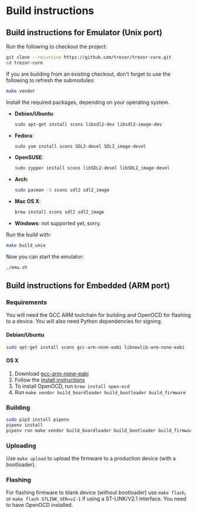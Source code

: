 # Build instructions

## Build instructions for Emulator (Unix port)

Run the following to checkout the project:

```sh
git clone --recursive https://github.com/trezor/trezor-core.git
cd trezor-core
```

If you are building from an existing checkout, don't forget to use the following to refresh the submodules:

```sh
make vendor
```

Install the required packages, depending on your operating system.

* __Debian/Ubuntu__:

  ```sh
  sudo apt-get install scons libsdl2-dev libsdl2-image-dev
  ```

* __Fedora__:

  ```sh
  sudo yum install scons SDL2-devel SDL2_image-devel
  ```

* __OpenSUSE__:

  ```sh
  sudo zypper install scons libSDL2-devel libSDL2_image-devel
  ```

* __Arch__:

  ```sh
  sudo pacman -S scons sdl2 sdl2_image
  ```

* __Mac OS X__:

  ```sh
  brew install scons sdl2 sdl2_image
  ```

* __Windows__: not supported yet, sorry.

Run the build with:

```sh
make build_unix
```

Now you can start the emulator:

```sh
./emu.sh
```

## Build instructions for Embedded (ARM port)

### Requirements

You will need the GCC ARM toolchain for building and OpenOCD for flashing to a device.
You will also need Python dependencies for signing.

#### Debian/Ubuntu

```sh
sudo apt-get install scons gcc-arm-none-eabi libnewlib-arm-none-eabi
```

#### OS X

1. Download [gcc-arm-none-eabi](https://launchpad.net/gcc-arm-embedded/5.0/5-2016-q3-update/)
2. Follow the [install instructions](https://launchpadlibrarian.net/287100883/readme.txt)
3. To install OpenOCD, run `brew install open-ocd`
4. Run `make vendor build_boardloader build_bootloader build_firmware`

### Building

```sh
sudo pip3 install pipenv
pipenv install
pipenv run make vendor build_boardloader build_bootloader build_firmware
```

### Uploading

Use `make upload` to upload the firmware to a production device (with a bootloader).

### Flashing

For flashing firmware to blank device (without bootloader) use `make flash`,
or `make flash STLINK_VER=v2-1` if using a ST-LINK/V2.1 interface.
You need to have OpenOCD installed.
